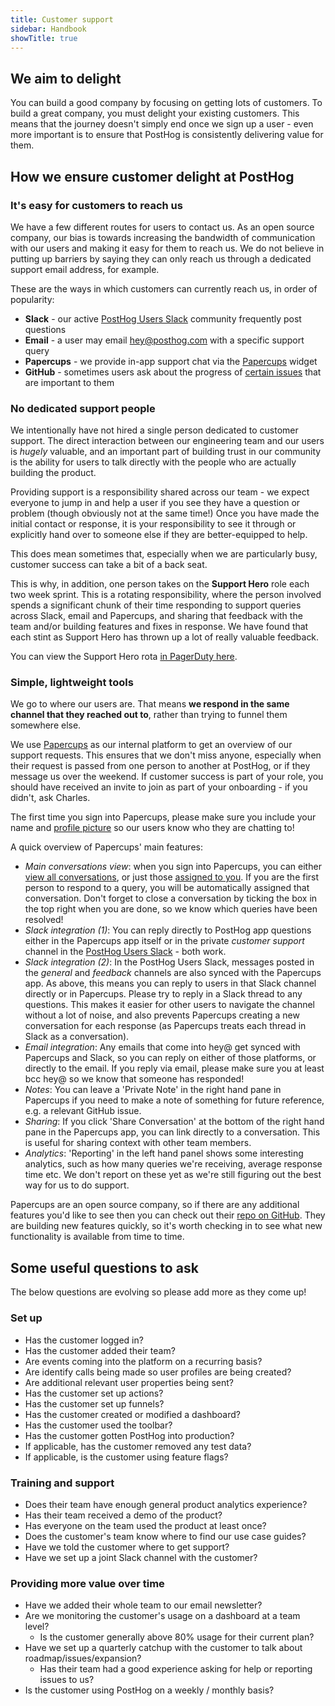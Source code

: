 ```yaml
---
title: Customer support
sidebar: Handbook
showTitle: true
---
```


## We aim to delight

You can build a good company by focusing on getting lots of customers. To build a great company, you must delight your existing customers. This means that the journey doesn't simply end once we sign up a user - even more important is to ensure that PostHog is consistently delivering value for them. 

## How we ensure customer delight at PostHog

### It's easy for customers to reach us

We have a few different routes for users to contact us. As an open source company, our bias is towards increasing the bandwidth of communication with our users and making it easy for them to reach us. We do not believe in putting up barriers by saying they can only reach us through a dedicated support email address, for example. 

These are the ways in which customers can currently reach us, in order of popularity:

- **Slack** - our active [PostHog Users Slack](https://posthog.com/slack) community frequently post questions
- **Email** - a user may email hey@posthog.com with a specific support query
- **Papercups** - we provide in-app support chat via the [Papercups](https://papercups.io/) widget
- **GitHub** - sometimes users ask about the progress of [certain issues](https://github.com/PostHog/posthog) that are important to them

### No dedicated support people

We intentionally have not hired a single person dedicated to customer support. The direct interaction between our engineering team and our users is _hugely_ valuable, and an important part of building trust in our community is the ability for users to talk directly with the people who are actually building the product. 

Providing support is a responsibility shared across our team - we expect everyone to jump in and help a user if you see they have a question or problem (though obviously not at the same time!) Once you have made the initial contact or response, it is your responsibility to see it through or explicitly hand over to someone else if they are better-equipped to help. 

This does mean sometimes that, especially when we are particularly busy, customer success can take a bit of a back seat. 

This is why, in addition, one person takes on the **Support Hero** role each two week sprint. This is a rotating responsibility, where the person involved spends a significant chunk of their time responding to support queries across Slack, email and Papercups, and sharing that feedback with the team and/or building features and fixes in response. We have found that each stint as Support Hero has thrown up a lot of really valuable feedback. 

You can view the Support Hero rota [in PagerDuty here](https://posthog.pagerduty.com/schedules#PPLGE4G). 

### Simple, lightweight tools

We go to where our users are. That means **we respond in the same channel that they reached out to**, rather than trying to funnel them somewhere else.

We use [Papercups](https://papercups.io/) as our internal platform to get an overview of our support requests. This ensures that we don't miss anyone, especially when their request is passed from one person to another at PostHog, or if they message us over the weekend. If customer success is part of your role, you should have received an invite to join as part of your onboarding - if you didn't, ask Charles. 

The first time you sign into Papercups, please make sure you include your name and [profile picture](https://posthog.com/handbook/company/team) so our users know who they are chatting to!

A quick overview of Papercups' main features:

- _Main conversations view_: when you sign into Papercups, you can either [view all conversations](https://app.papercups.io/conversations/all), or just those [assigned to you](https://app.papercups.io/conversations/me). If you are the first person to respond to a query, you will be automatically assigned that conversation. Don't forget to close a conversation by ticking the box in the top right when you are done, so we know which queries have been resolved!  
- _Slack integration (1)_: You can reply directly to PostHog app questions either in the Papercups app itself or in the private _customer support_ channel in the [PostHog Users Slack](http://posthog.com/slack) - both work.
- _Slack integration (2)_: In the PostHog Users Slack, messages posted in the _general_ and _feedback_ channels are also synced with the Papercups app. As above, this means you can reply to users in that Slack channel directly or in Papercups. Please try to reply in a Slack thread to any questions. This makes it easier for other users to navigate the channel without a lot of noise, and also prevents Papercups creating a new conversation for each response (as Papercups treats each thread in Slack as a conversation).
- _Email integration_: Any emails that come into hey@ get synced with Papercups and Slack, so you can reply on either of those platforms, or directly to the email. If you reply via email, please make sure you at least bcc hey@ so we know that someone has responded!
- _Notes_: You can leave a 'Private Note' in the right hand pane in Papercups if you need to make a note of something for future reference, e.g. a relevant GitHub issue.
- _Sharing_: If you click 'Share Conversation' at the bottom of the right hand pane in the Papercups app, you can link directly to a conversation. This is useful for sharing context with other team members.
- _Analytics_: 'Reporting' in the left hand panel shows some interesting analytics, such as how many queries we're receiving, average response time etc. We don't report on these yet as we're still figuring out the best way for us to do support. 

Papercups are an open source company, so if there are any additional features you'd like to see then you can check out their [repo on GitHub](https://github.com/papercups-io/papercups/issues). They are building new features quickly, so it's worth checking in to see what new functionality is available from time to time.  

## Some useful questions to ask

The below questions are evolving so please add more as they come up!

### Set up

- Has the customer logged in?
- Has the customer added their team?
- Are events coming into the platform on a recurring basis?
- Are identify calls being made so user profiles are being created?
- Are additional relevant user properties being sent?
- Has the customer set up actions?
- Has the customer set up funnels?
- Has the customer created or modified a dashboard?
- Has the customer used the toolbar?
- Has the customer gotten PostHog into production?
- If applicable, has the customer removed any test data?
- If applicable, is the customer using feature flags?

### Training and support

- Does their team have enough general product analytics experience?
- Has their team received a demo of the product?
- Has everyone on the team used the product at least once?
- Does the customer's team know where to find our use case guides?
- Have we told the customer where to get support?
- Have we set up a joint Slack channel with the customer?

### Providing more value over time

- Have we added their whole team to our email newsletter?
- Are we monitoring the customer's usage on a dashboard at a team level?
    - Is the customer generally above 80% usage for their current plan?
- Have we set up a quarterly catchup with the customer to talk about roadmap/issues/expansion?
    - Has their team had a good experience asking for help or reporting issues to us?
- Is the customer using PostHog on a weekly / monthly basis?
